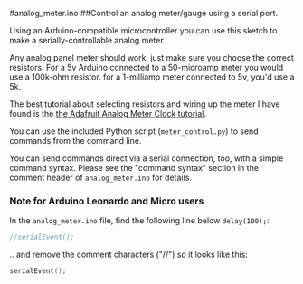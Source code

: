 #analog_meter.ino
##Control an analog meter/gauge using a serial port.

Using an Arduino-compatible microcontroller you can use this sketch
to make a serially-controllable analog meter.

Any analog panel meter should work, just make sure you choose the correct
resistors. For a 5v Arduino connected to a 50-microamp meter you would use
a 100k-ohm resistor. for a 1-milliamp meter connected to 5v, you'd use a 5k.

The best tutorial about selecting resistors and wiring up the meter I have
found is the [the Adafruit Analog Meter Clock tutorial](https://learn.adafruit.com/trinket-powered-analog-meter-clock/building-the-circuit).

You can use the included Python script (`meter_control.py`) to send commands
from the command line.

You can send commands direct via a serial connection, too, with a simple
command syntax. Please see the "command syntax" section in the comment header
of `analog_meter.ino` for details.

### Note for Arduino Leonardo and Micro users

In the `analog_meter.ino` file, find the following line below `delay(100);`:

```c
//serialEvent();
```

.. and remove the comment characters ("//") so it looks like this:

```c
serialEvent();
```